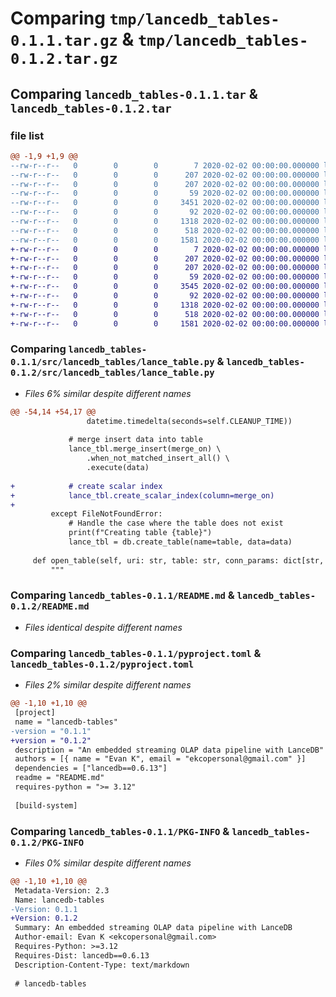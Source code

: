 # Comparing `tmp/lancedb_tables-0.1.1.tar.gz` & `tmp/lancedb_tables-0.1.2.tar.gz`

## Comparing `lancedb_tables-0.1.1.tar` & `lancedb_tables-0.1.2.tar`

### file list

```diff
@@ -1,9 +1,9 @@
--rw-r--r--   0        0        0        7 2020-02-02 00:00:00.000000 lancedb_tables-0.1.1/.python-version
--rw-r--r--   0        0        0      207 2020-02-02 00:00:00.000000 lancedb_tables-0.1.1/requirements-dev.lock
--rw-r--r--   0        0        0      207 2020-02-02 00:00:00.000000 lancedb_tables-0.1.1/requirements.lock
--rw-r--r--   0        0        0       59 2020-02-02 00:00:00.000000 lancedb_tables-0.1.1/src/lancedb_tables/__init__.py
--rw-r--r--   0        0        0     3451 2020-02-02 00:00:00.000000 lancedb_tables-0.1.1/src/lancedb_tables/lance_table.py
--rw-r--r--   0        0        0       92 2020-02-02 00:00:00.000000 lancedb_tables-0.1.1/.gitignore
--rw-r--r--   0        0        0     1318 2020-02-02 00:00:00.000000 lancedb_tables-0.1.1/README.md
--rw-r--r--   0        0        0      518 2020-02-02 00:00:00.000000 lancedb_tables-0.1.1/pyproject.toml
--rw-r--r--   0        0        0     1581 2020-02-02 00:00:00.000000 lancedb_tables-0.1.1/PKG-INFO
+-rw-r--r--   0        0        0        7 2020-02-02 00:00:00.000000 lancedb_tables-0.1.2/.python-version
+-rw-r--r--   0        0        0      207 2020-02-02 00:00:00.000000 lancedb_tables-0.1.2/requirements-dev.lock
+-rw-r--r--   0        0        0      207 2020-02-02 00:00:00.000000 lancedb_tables-0.1.2/requirements.lock
+-rw-r--r--   0        0        0       59 2020-02-02 00:00:00.000000 lancedb_tables-0.1.2/src/lancedb_tables/__init__.py
+-rw-r--r--   0        0        0     3545 2020-02-02 00:00:00.000000 lancedb_tables-0.1.2/src/lancedb_tables/lance_table.py
+-rw-r--r--   0        0        0       92 2020-02-02 00:00:00.000000 lancedb_tables-0.1.2/.gitignore
+-rw-r--r--   0        0        0     1318 2020-02-02 00:00:00.000000 lancedb_tables-0.1.2/README.md
+-rw-r--r--   0        0        0      518 2020-02-02 00:00:00.000000 lancedb_tables-0.1.2/pyproject.toml
+-rw-r--r--   0        0        0     1581 2020-02-02 00:00:00.000000 lancedb_tables-0.1.2/PKG-INFO
```

### Comparing `lancedb_tables-0.1.1/src/lancedb_tables/lance_table.py` & `lancedb_tables-0.1.2/src/lancedb_tables/lance_table.py`

 * *Files 6% similar despite different names*

```diff
@@ -54,14 +54,17 @@
                 datetime.timedelta(seconds=self.CLEANUP_TIME))
 
             # merge insert data into table
             lance_tbl.merge_insert(merge_on) \
                 .when_not_matched_insert_all() \
                 .execute(data)
 
+            # create scalar index
+            lance_tbl.create_scalar_index(column=merge_on)
+
         except FileNotFoundError:
             # Handle the case where the table does not exist
             print(f"Creating table {table}")
             lance_tbl = db.create_table(name=table, data=data)
 
     def open_table(self, uri: str, table: str, conn_params: dict[str, any] = None):
         """
```

### Comparing `lancedb_tables-0.1.1/README.md` & `lancedb_tables-0.1.2/README.md`

 * *Files identical despite different names*

### Comparing `lancedb_tables-0.1.1/pyproject.toml` & `lancedb_tables-0.1.2/pyproject.toml`

 * *Files 2% similar despite different names*

```diff
@@ -1,10 +1,10 @@
 [project]
 name = "lancedb-tables"
-version = "0.1.1"
+version = "0.1.2"
 description = "An embedded streaming OLAP data pipeline with LanceDB"
 authors = [{ name = "Evan K", email = "ekcopersonal@gmail.com" }]
 dependencies = ["lancedb==0.6.13"]
 readme = "README.md"
 requires-python = ">= 3.12"
 
 [build-system]
```

### Comparing `lancedb_tables-0.1.1/PKG-INFO` & `lancedb_tables-0.1.2/PKG-INFO`

 * *Files 0% similar despite different names*

```diff
@@ -1,10 +1,10 @@
 Metadata-Version: 2.3
 Name: lancedb-tables
-Version: 0.1.1
+Version: 0.1.2
 Summary: An embedded streaming OLAP data pipeline with LanceDB
 Author-email: Evan K <ekcopersonal@gmail.com>
 Requires-Python: >=3.12
 Requires-Dist: lancedb==0.6.13
 Description-Content-Type: text/markdown
 
 # lancedb-tables
```

